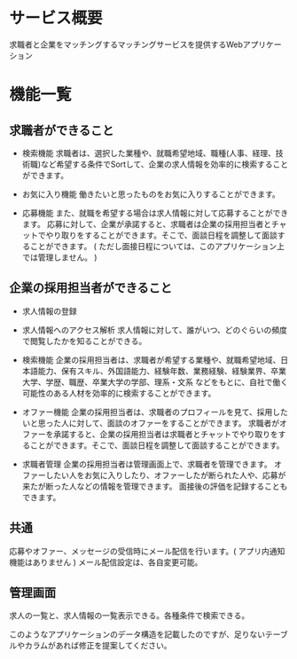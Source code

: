 # サービス概要
求職者と企業をマッチングするマッチングサービスを提供するWebアプリケーション

# 機能一覧
## 求職者ができること
* 検索機能
求職者は、選択した業種や、就職希望地域、職種(人事、経理、技術職)など希望する条件でSortして、企業の求人情報を効率的に検索することができます。

* お気に入り機能
働きたいと思ったものをお気に入りすることができます。

* 応募機能
また、就職を希望する場合は求人情報に対して応募することができます。
応募に対して、企業が承諾すると、求職者は企業の採用担当者とチャットでやり取りをすることができます。そこで、面談日程を調整して面談することができます。
( ただし面接日程については、このアプリケーション上では管理しません。 )

## 企業の採用担当者ができること
* 求人情報の登録

* 求人情報へのアクセス解析
求人情報に対して、誰がいつ、どのぐらいの頻度で閲覧したかを知ることができる。

* 検索機能
企業の採用担当者は、求職者が希望する業種や、就職希望地域、日本語能力、保有スキル、外国語能力、経験年数、業務経験、経験業界、卒業大学、学歴、職歴、卒業大学の学部、理系・文系 などをもとに、自社で働く可能性のある人材を効率的に検索することができます。

* オファー機能
企業の採用担当者は、求職者のプロフィールを見て、採用したいと思った人に対して、面談のオファーをすることができます。
求職者がオファーを承諾すると、企業の採用担当者は求職者とチャットでやり取りをすることができます。そこで、面談日程を調整して面談することができます。

* 求職者管理
企業の採用担当者は管理画面上で、求職者を管理できます。
オファーしたい人をお気に入りしたり、オファーしたが断られた人や、応募が来たが断った人などの情報を管理できます。
面接後の評価を記録することもできます。

## 共通
応募やオファー、メッセージの受信時にメール配信を行います。( アプリ内通知機能はありません )
メール配信設定は、各自変更可能。

## 管理画面
求人の一覧と、求人情報の一覧表示できる。各種条件で検索できる。

このようなアプリケーションのデータ構造を記載したのですが、足りないテーブルやカラムがあれば修正を提案してください。
